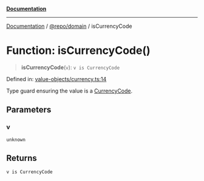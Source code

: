 [**Documentation**](../../../README.md)

***

[Documentation](../../../README.md) / [@repo/domain](../README.md) / isCurrencyCode

# Function: isCurrencyCode()

> **isCurrencyCode**(`v`): `v is CurrencyCode`

Defined in: [value-objects/currency.ts:14](https://github.com/o3osatoshi/experiment/blob/f1d231870a1d13a36a9ead236d22edc1fb9797dd/packages/domain/src/value-objects/currency.ts#L14)

Type guard ensuring the value is a [CurrencyCode](../type-aliases/CurrencyCode.md).

## Parameters

### v

`unknown`

## Returns

`v is CurrencyCode`
